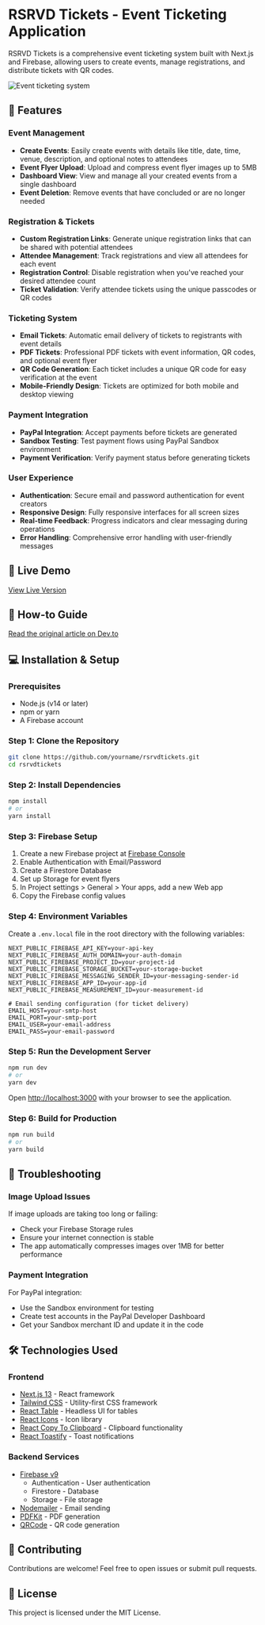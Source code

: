 # RSRVD Tickets - Event Ticketing Application

RSRVD Tickets is a comprehensive event ticketing system built with Next.js and Firebase, allowing users to create events, manage registrations, and distribute tickets with QR codes.

![Event ticketing system](https://github.com/dha-stix/eventtiz/assets/67129211/c7282244-6b1c-49e0-918e-1bfc1097a26c)

## 🌟 Features

### Event Management
- **Create Events**: Easily create events with details like title, date, time, venue, description, and optional notes to attendees
- **Event Flyer Upload**: Upload and compress event flyer images up to 5MB
- **Dashboard View**: View and manage all your created events from a single dashboard
- **Event Deletion**: Remove events that have concluded or are no longer needed

### Registration & Tickets
- **Custom Registration Links**: Generate unique registration links that can be shared with potential attendees
- **Attendee Management**: Track registrations and view all attendees for each event
- **Registration Control**: Disable registration when you've reached your desired attendee count
- **Ticket Validation**: Verify attendee tickets using the unique passcodes or QR codes

### Ticketing System
- **Email Tickets**: Automatic email delivery of tickets to registrants with event details
- **PDF Tickets**: Professional PDF tickets with event information, QR codes, and optional event flyer
- **QR Code Generation**: Each ticket includes a unique QR code for easy verification at the event
- **Mobile-Friendly Design**: Tickets are optimized for both mobile and desktop viewing

### Payment Integration
- **PayPal Integration**: Accept payments before tickets are generated
- **Sandbox Testing**: Test payment flows using PayPal Sandbox environment
- **Payment Verification**: Verify payment status before generating tickets

### User Experience
- **Authentication**: Secure email and password authentication for event creators
- **Responsive Design**: Fully responsive interfaces for all screen sizes
- **Real-time Feedback**: Progress indicators and clear messaging during operations
- **Error Handling**: Comprehensive error handling with user-friendly messages

## 🚀 Live Demo
[View Live Version](https://rsrvdtickets.vercel.app/)

## 📝 How-to Guide
[Read the original article on Dev.to](https://dev.to/arshadayvid/how-i-built-an-event-ticketing-system-with-nextjs-and-firebase-50l2)

## 💻 Installation & Setup

### Prerequisites
- Node.js (v14 or later)
- npm or yarn
- A Firebase account

### Step 1: Clone the Repository
```bash
git clone https://github.com/yourname/rsrvdtickets.git
cd rsrvdtickets
```

### Step 2: Install Dependencies
```bash
npm install
# or
yarn install
```

### Step 3: Firebase Setup
1. Create a new Firebase project at [Firebase Console](https://console.firebase.google.com)
2. Enable Authentication with Email/Password
3. Create a Firestore Database
4. Set up Storage for event flyers
5. In Project settings > General > Your apps, add a new Web app
6. Copy the Firebase config values

### Step 4: Environment Variables
Create a `.env.local` file in the root directory with the following variables:
```
NEXT_PUBLIC_FIREBASE_API_KEY=your-api-key
NEXT_PUBLIC_FIREBASE_AUTH_DOMAIN=your-auth-domain
NEXT_PUBLIC_FIREBASE_PROJECT_ID=your-project-id
NEXT_PUBLIC_FIREBASE_STORAGE_BUCKET=your-storage-bucket
NEXT_PUBLIC_FIREBASE_MESSAGING_SENDER_ID=your-messaging-sender-id
NEXT_PUBLIC_FIREBASE_APP_ID=your-app-id
NEXT_PUBLIC_FIREBASE_MEASUREMENT_ID=your-measurement-id

# Email sending configuration (for ticket delivery)
EMAIL_HOST=your-smtp-host
EMAIL_PORT=your-smtp-port
EMAIL_USER=your-email-address
EMAIL_PASS=your-email-password
```

### Step 5: Run the Development Server
```bash
npm run dev
# or
yarn dev
```

Open [http://localhost:3000](http://localhost:3000) with your browser to see the application.

### Step 6: Build for Production
```bash
npm run build
# or
yarn build
```

## 🔧 Troubleshooting

### Image Upload Issues
If image uploads are taking too long or failing:
- Check your Firebase Storage rules
- Ensure your internet connection is stable
- The app automatically compresses images over 1MB for better performance

### Payment Integration
For PayPal integration:
- Use the Sandbox environment for testing
- Create test accounts in the PayPal Developer Dashboard
- Get your Sandbox merchant ID and update it in the code

## 🛠️ Technologies Used

### Frontend
- [Next.js 13](https://nextjs.org/docs) - React framework
- [Tailwind CSS](https://tailwindcss.com/) - Utility-first CSS framework
- [React Table](https://react-table-v7.tanstack.com) - Headless UI for tables
- [React Icons](https://react-icons.github.io/react-icons) - Icon library
- [React Copy To Clipboard](https://github.com/nkbt/react-copy-to-clipboard) - Clipboard functionality
- [React Toastify](https://fkhadra.github.io/react-toastify/introduction) - Toast notifications

### Backend Services
- [Firebase v9](https://console.firebase.google.com)
  - Authentication - User authentication
  - Firestore - Database
  - Storage - File storage
- [Nodemailer](https://nodemailer.com/) - Email sending
- [PDFKit](https://pdfkit.org/) - PDF generation
- [QRCode](https://github.com/soldair/node-qrcode) - QR code generation

## 🤝 Contributing
Contributions are welcome! Feel free to open issues or submit pull requests.

## 📄 License
This project is licensed under the MIT License.
